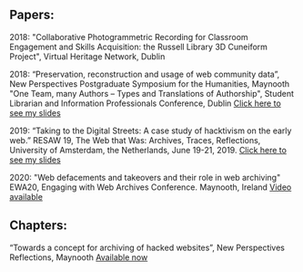 ## Papers:
2018: "Collaborative Photogrammetric Recording for Classroom Engagement and Skills Acquisition: the Russell Library 3D Cuneiform Project", Virtual Heritage Network, Dublin

2018: “Preservation, reconstruction and usage of web community data”, New Perspectives Postgraduate Symposium for the Humanities, Maynooth
		"One Team, many Authors – Types and Translations of Authorship", Student Librarian and Information Professionals Conference, Dublin [Click here to see my slides](https://mkrzmr.com/SLIP19/Kurzmeier_Pres_SLIP19.pdf) 

2019: “Taking to the Digital Streets: A case study of hacktivism on the early web.” RESAW 19, The Web that Was: Archives, Traces, Reflections, University of Amsterdam, the Netherlands, June 19-21, 2019. [Click here to see my slides](https://mkrzmr.com/resaw_pres/index.html) 

2020: "Web defacements and takeovers and their role in web archiving" EWA20, Engaging with Web Archives Conference. Maynooth, Ireland [Video available](https://youtu.be/RtVJzfv7NhY)

## Chapters:

“Towards a concept for archiving of hacked websites”, New Perspectives Reflections, Maynooth [Available now](http://mural.maynoothuniversity.ie/13352/)
